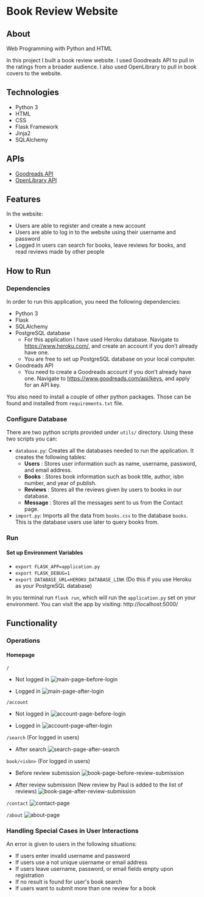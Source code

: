 # Book Review Website

## About
Web Programming with Python and HTML

In this project I built a book review website. I used Goodreads API to pull in the ratings from a broader audience. I also used OpenLibrary to pull in book covers to the website.

## Technologies
- Python 3
- HTML
- CSS
- Flask Framework
- Jinja2
- SQLAlchemy

## APIs

- [Goodreads API](https://www.goodreads.com/api)
- [OpenLibrary API](https://openlibrary.org/dev/docs/api/covers)

## Features
In the website:
- Users are able to register and create a new account
- Users are able to log in to the website using their username and password
- Logged in users can search for books, leave reviews for books, and read reviews made by other people

## How to Run
### Dependencies

In order to run this application, you need the following dependencies:

- Python 3
- Flask 
- SQLAlchemy
- PostgreSQL database
    - For this application I have used Heroku database. 
      Navigate to https://www.heroku.com/, and create an account if you don’t already have one.
    - You are free to set up PostgreSQL database on your local computer.
- Goodreads API
    - You need to create a Goodreads account if you don't already have one.
      Navigate to https://www.goodreads.com/api/keys, and apply for an API key.

You also need to install a couple of other python packages. Those can be found and installed from `requirements.txt` file.

### Configure Database

There are two python scripts provided under `utils/` directory. Using these two scripts you can:
- `database.py`: Creates all the databases needed to run the application. It creates the following tables:
    - **Users** : Stores user information such as name, username, password, and email address.
    - **Books** : Stores book information such as book title, author, isbn number, and year of publish.
    - **Reviews** : Stores all the reviews given by users to books in our database.
    - **Message** : Stores all the messages sent to us from the Contact page.
- `import.py`: Imports all the data from `books.csv` to the database `books`. This is the database users use later to query books from.

### Run
#### Set up Environment Variables
- `export FLASK_APP=application.py`
- `export FLASK_DEBUG=1`
- `export DATABASE_URL=HEROKU_DATABASE_LINK` (Do this if you use Heroku as your PostgreSQL database)

In you terminal run `flask run`, which will run the `application.py` set on your environment. You can visit the app by visiting: http://localhost:5000/

## Functionality
### Operations

#### Homepage
`/` 
- Not logged in
![main-page-before-login](https://github.com/Nazaniiin/Book_Review_Website/blob/master/screenshots/main-page-before-login.png)

- Logged in
![main-page-after-login](https://github.com/Nazaniiin/Book_Review_Website/blob/master/screenshots/main-page-after-login.png)

`/account`

- Not logged in
![account-page-before-login](https://github.com/Nazaniiin/Book_Review_Website/blob/master/screenshots/account-page-before-login.png)

- Logged in
![account-page-after-login](https://github.com/Nazaniiin/Book_Review_Website/blob/master/screenshots/home-page-after-login.png)

`/search` (For logged in users)

- After search
![search-page-after-search](https://github.com/Nazaniiin/Book_Review_Website/blob/master/screenshots/search-page-after-search.png)

`book/<isbn>` (For logged in users)

- Before review submission
![book-page-before-review-submission](https://github.com/Nazaniiin/Book_Review_Website/blob/master/screenshots/book-page-before-review-submission.png)

- After review submission (New review by Paul is added to the list of reviews)
![book-page-after-review-submission](https://github.com/Nazaniiin/Book_Review_Website/blob/master/screenshots/book-page-after-review-submission.png)

`/contact`
![contact-page](https://github.com/Nazaniiin/Book_Review_Website/blob/master/screenshots/contact-page.png)

`/about`
![about-page](https://github.com/Nazaniiin/Book_Review_Website/blob/master/screenshots/about-page.png)

### Handling Special Cases in User Interactions

An error is given to users in the following situations:

- If users enter invalid username and password
- If users use a not unique username or email address
- If users leave username, password, or email fields empty upon registration
- If no result is found for user's book search
- If users want to submit more than one review for a book
